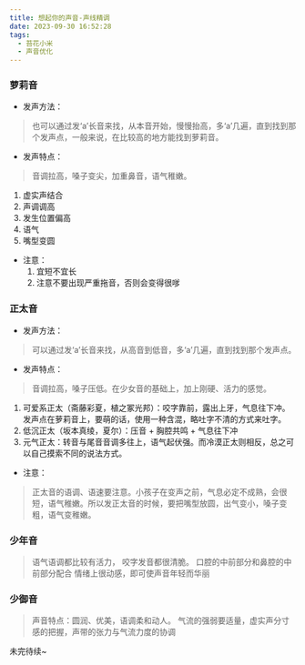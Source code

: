 ```yaml
---
title: 想起你的声音-声线精调
date: 2023-09-30 16:52:28
tags:
  - 苔花小米
  - 声音优化
---
```


### 萝莉音

- 发声方法：

> 也可以通过发‘a’长音来找，从本音开始，慢慢抬高，多‘a’几遍，直到找到那个发声点，一般来说，在比较高的地方能找到萝莉音。

- 发声特点：

> 音调拉高，嗓子变尖，加重鼻音，语气稚嫩。

  1. 虚实声结合
  2. 声调调高
  3. 发生位置偏高
  4. 语气
  5. 嘴型变圆

- 注意：
  1. 宜短不宜长
  2. 注意不要出现严重拖音，否则会变得很嗲  

### 正太音

- 发声方法：

> 可以通过发‘a’长音来找，从高音到低音，多‘a’几遍，直到找到那个发声点。

- 发声特点：

> 音调拉高，嗓子压低。在少女音的基础上，加上刚硬、活力的感觉。

  1. 可爱系正太（斋藤彩夏，植之冢光邦）：咬字靠前，露出上牙，气息往下冲。发声点在萝莉音上，要萌的话，使用一种含混，略吐字不清的方式来吐字。
  2. 低沉正太（坂本真绫，夏尔）：压音 + 胸腔共鸣 + 气息往下冲
  3. 元气正太：转音与尾音音调多往上，语气起伏强。而冷漠正太则相反，总之可以自己摸索不同的说法方式。

- 注意：

> 正太音的语调、语速要注意。小孩子在变声之前，气息必定不成熟，会很短，语气稚嫩。所以发正太音的时候，要把嘴型放圆，出气变小，嗓子变粗，语气变稚嫩。

### 少年音

> 语气语调都比较有活力，
> 咬字发音都很清脆。
> 口腔的中前部分和鼻腔的中前部分配合
> 情绪上很动感，即可使声音年轻而华丽

### 少御音

> 声音特点：圆润、优美，语调柔和动人。
> 气流的强弱要适量，虚实声分寸感的把握，声带的张力与气流力度的协调

未完待续~
